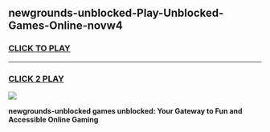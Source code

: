 
## newgrounds-unblocked-Play-Unblocked-Games-Online-novw4
<h3>
<a href="https://premium76.site?title=newgrounds-unblocked&ref=25A">CLICK TO PLAY</a></h3>
<hr>

<h3>
<a href="https://premium76.site?title=newgrounds-unblocked&ref=25A">CLICK 2 PLAY</a>
  
</h3>

<a href="https://premium76.site?title=newgrounds-unblocked&ref=25A"><img src="https://clearcache.store/games.png"></a>


**newgrounds-unblocked games unblocked: Your Gateway to Fun and Accessible Online Gaming**
